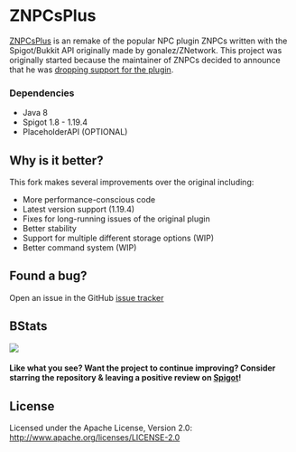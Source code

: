# ZNPCsPlus
[ZNPCsPlus](https://www.spigotmc.org/resources/znpcsplus.109380/) is an remake of the popular NPC plugin ZNPCs written with the Spigot/Bukkit API originally made by 
gonalez/ZNetwork. This project was originally started because the maintainer of ZNPCs decided to announce that he was 
[dropping support for the plugin](https://media.discordapp.net/attachments/1093914615873806477/1098409384855474237/znpc.png).

### Dependencies
- Java 8
- Spigot 1.8 - 1.19.4
- PlaceholderAPI (OPTIONAL)

## Why is it better?
This fork makes several improvements over the original including:
- More performance-conscious code
- Latest version support (1.19.4)
- Fixes for long-running issues of the original plugin
- Better stability
- Support for multiple different storage options (WIP)
- Better command system (WIP)

## Found a bug?
Open an issue in the GitHub [issue tracker](https://github.com/Pyrbu/ZNPCsPlus/issues)

## BStats
[![](https://bstats.org/signatures/bukkit/znpcsplus.svg)](https://bstats.org/plugin/bukkit/ZNPCsPlus/18244/)

#### Like what you see? Want the project to continue improving? Consider starring the repository & leaving a positive review on [Spigot](https://www.spigotmc.org/resources/znpcsplus.109380/)!

## License
Licensed under the Apache License, Version 2.0: http://www.apache.org/licenses/LICENSE-2.0